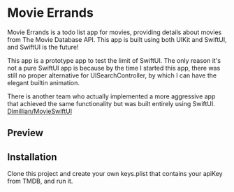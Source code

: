 # Movie Errands

Movie Errands is a todo list app for movies, providing details about movies from The Movie Database API. This app is built using both UIKit and SwiftUI, and SwiftUI is the future!

This app is a prototype app to test the limit of SwiftUI. The only reason it's not a pure SwiftUI app is because by the time I started this app, there was still no proper alternative for UISearchController, by which I can have the elegant builtin animation.

There is another team who actually implemented a more aggressive app that achieved the same functionality but was built entirely using SwiftUI. [Dimillian/MovieSwiftUI](https://github.com/Dimillian/MovieSwiftUI)

## Preview

## Installation

Clone this project and create your own keys.plist that contains your apiKey from TMDB, and run it.
